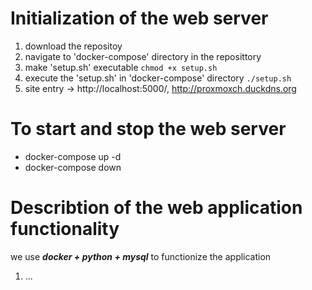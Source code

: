 # Initialization of the web server
1. download the repositoy
2. navigate to 'docker-compose' directory in the reposittory
3. make 'setup.sh' executable `chmod +x setup.sh`
4. execute the 'setup.sh' in 'docker-compose' directory `./setup.sh`
5. site entry -> http://localhost:5000/, http://proxmoxch.duckdns.org
# To start and stop the web server
- docker-compose up -d
- docker-compose down
# Describtion of the web application functionality
  we use ***docker + python + mysql*** to functionize the application
1. ...
